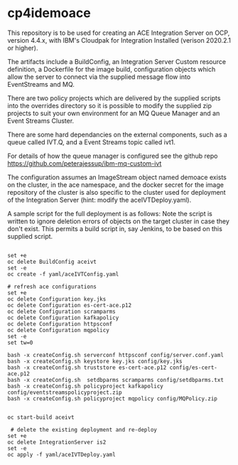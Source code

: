 # cp4idemoace

This repository is to be used for creating an ACE Integration Server on OCP, version 4.4.x, with IBM's Cloudpak for Integration Installed (verison 2020.2.1 or higher).

The artifacts include a BuildConfig, an Integration Server Custom resource definition, a Dockerfile for the image build, configuration objects which allow the server to connect via the supplied message flow into EventStreams and MQ.

There are two policy projects which are delivered by the supplied scripts into the overrides directory so it is possible to modify the supplied zip projects to suit your own environment for an MQ Queue Manager and an Event Streams Cluster.

There are some hard dependancies on the external components, such as a queue called IVT.Q, and a Event Streams topic called ivt1. 

For details of how the queue manager is configured see the github repo https://github.com/peterajessup/ibm-mq-custom-ivt

The configuration assumes an ImageStream object named demoace exists on the cluster, in the ace namespace, and the docker secret for the image repository of the cluster is also specific to the cluster used for deployment of the Integration Server (hint: modify the aceIVTDeploy.yaml).

A sample script for the full deployment is as follows:
Note the script is written to ignore deletion errors of objects on the target cluster in case they don't exist. This permits 
a build script in, say Jenkins, to be based on this supplied script.
```

set +e
oc delete BuildConfig aceivt
set -e
oc create -f yaml/aceIVTConfig.yaml

# refresh ace configurations 
set +e
oc delete Configuration key.jks
oc delete Configuration es-cert-ace.p12
oc delete Configuration scramparms
oc delete Configuration kafkapolicy
oc delete Configuration httpsconf
oc delete Configuration mqpolicy
set -e
set tw=0

bash -x createConfig.sh serverconf httpsconf config/server.conf.yaml
bash -x createConfig.sh keystore key.jks config/key.jks
bash -x createConfig.sh truststore es-cert-ace.p12 config/es-cert-ace.p12
bash -x createConfig.sh  setdbparms scramparms config/setdbparms.txt
bash -x createConfig.sh policyproject kafkapolicy config/eventstreamspolicyproject.zip
bash -x createConfig.sh policyproject mqpolicy config/MQPolicy.zip


oc start-build aceivt

 # delete the existing deployment and re-deploy
set +e
oc delete IntegrationServer is2
set -e
oc apply -f yaml/aceIVTDeploy.yaml
```
